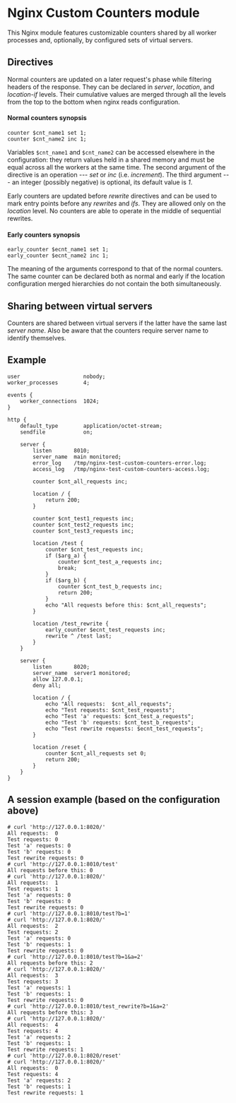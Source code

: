 Nginx Custom Counters module
============================

This Nginx module features customizable counters shared by all worker processes
and, optionally, by configured sets of virtual servers.

Directives
----------

Normal counters are updated on a later request's phase while filtering headers
of the response. They can be declared in *server*, *location*, and *location-if*
levels. Their cumulative values are merged through all the levels from the top
to the bottom when nginx reads configuration.

#### Normal counters synopsis

```nginx
counter $cnt_name1 set 1;
counter $cnt_name2 inc 1;
```

Variables ``$cnt_name1`` and ``$cnt_name2`` can be accessed elsewhere in the
configuration: they return values held in a shared memory and must be equal
across all the workers at the same time. The second argument of the directive is
an operation --- *set* or *inc* (i.e. *increment*). The third argument --- an
integer (possibly negative) is optional, its default value is *1*.

Early counters are updated before *rewrite* directives and can be used to mark
entry points before any *rewrites* and *ifs*. They are allowed only on the
*location* level. No counters are able to operate in the middle of sequential
rewrites.

#### Early counters synopsis

```nginx
early_counter $ecnt_name1 set 1;
early_counter $ecnt_name2 inc 1;
```

The meaning of the arguments correspond to that of the normal counters. The same
counter can be declared both as normal and early if the location configuration
merged hierarchies do not contain the both simultaneously.

Sharing between virtual servers
-------------------------------

Counters are shared between virtual servers if the latter have the same last
*server name*. Also be aware that the counters require server name to identify
themselves.

Example
-------

```nginx
user                    nobody;
worker_processes        4;

events {
    worker_connections  1024;
}

http {
    default_type        application/octet-stream;
    sendfile            on;

    server {
        listen       8010;
        server_name  main monitored;
        error_log    /tmp/nginx-test-custom-counters-error.log;
        access_log   /tmp/nginx-test-custom-counters-access.log;

        counter $cnt_all_requests inc;

        location / {
            return 200;
        }

        counter $cnt_test1_requests inc;
        counter $cnt_test2_requests inc;
        counter $cnt_test3_requests inc;

        location /test {
            counter $cnt_test_requests inc;
            if ($arg_a) {
                counter $cnt_test_a_requests inc;
                break;
            }
            if ($arg_b) {
                counter $cnt_test_b_requests inc;
                return 200;
            }
            echo "All requests before this: $cnt_all_requests";
        }

        location /test_rewrite {
            early_counter $ecnt_test_requests inc;
            rewrite ^ /test last;
        }
    }

    server {
        listen       8020;
        server_name  server1 monitored;
        allow 127.0.0.1;
        deny all;

        location / {
            echo "All requests:  $cnt_all_requests";
            echo "Test requests: $cnt_test_requests";
            echo "Test 'a' requests: $cnt_test_a_requests";
            echo "Test 'b' requests: $cnt_test_b_requests";
            echo "Test rewrite requests: $ecnt_test_requests";
        }

        location /reset {
            counter $cnt_all_requests set 0;
            return 200;
        }
    }
}
```

A session example (based on the configuration above)
----------------------------------------------------

```ShellSession
# curl 'http://127.0.0.1:8020/'
All requests:  0
Test requests: 0
Test 'a' requests: 0
Test 'b' requests: 0
Test rewrite requests: 0
# curl 'http://127.0.0.1:8010/test'
All requests before this: 0
# curl 'http://127.0.0.1:8020/'
All requests:  1
Test requests: 1
Test 'a' requests: 0
Test 'b' requests: 0
Test rewrite requests: 0
# curl 'http://127.0.0.1:8010/test?b=1'
# curl 'http://127.0.0.1:8020/'
All requests:  2
Test requests: 2
Test 'a' requests: 0
Test 'b' requests: 1
Test rewrite requests: 0
# curl 'http://127.0.0.1:8010/test?b=1&a=2'
All requests before this: 2
# curl 'http://127.0.0.1:8020/'
All requests:  3
Test requests: 3
Test 'a' requests: 1
Test 'b' requests: 1
Test rewrite requests: 0
# curl 'http://127.0.0.1:8010/test_rewrite?b=1&a=2'
All requests before this: 3
# curl 'http://127.0.0.1:8020/'
All requests:  4
Test requests: 4
Test 'a' requests: 2
Test 'b' requests: 1
Test rewrite requests: 1
# curl 'http://127.0.0.1:8020/reset'
# curl 'http://127.0.0.1:8020/'
All requests:  0
Test requests: 4
Test 'a' requests: 2
Test 'b' requests: 1
Test rewrite requests: 1
```

